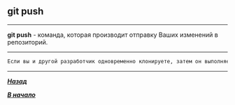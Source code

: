 ## git push
---

**git push** - команда, которая производит отправку Ваших изменений в репозиторий.

---
``` bash =
Если вы и другой разработчик одновременно клонируете, затем он выполняет команду push, то, если после него вы попытаетесь выполнить команду push, ваш push точно будет отклонён. Для внесения ваших изменений вам требуется получить изменения с удалённого репозитория и слить их с вашим программным кодом.
```




---

 [***Назад***](./udsoder.md)

 [***В начало***](../readme.md)